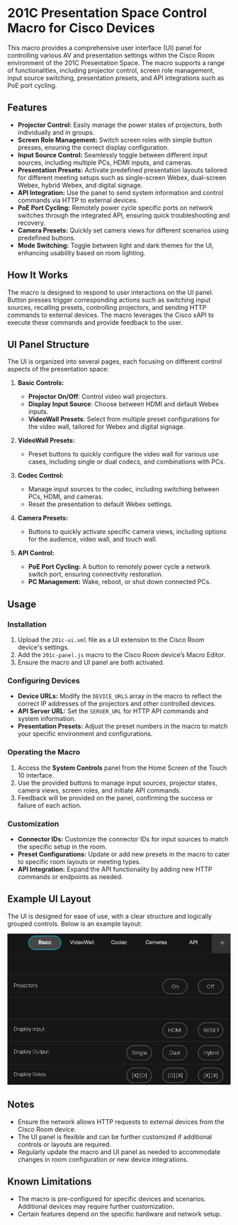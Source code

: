 # 201C Presentation Space Control Macro for Cisco Devices

This macro provides a comprehensive user interface (UI) panel for controlling various AV and presentation settings within the Cisco Room environment of the 201C Presentation Space. The macro supports a range of functionalities, including projector control, screen role management, input source switching, presentation presets, and API integrations such as PoE port cycling.

## Features

- **Projector Control:** Easily manage the power states of projectors, both individually and in groups.
- **Screen Role Management:** Switch screen roles with simple button presses, ensuring the correct display configuration.
- **Input Source Control:** Seamlessly toggle between different input sources, including multiple PCs, HDMI inputs, and cameras.
- **Presentation Presets:** Activate predefined presentation layouts tailored for different meeting setups such as single-screen Webex, dual-screen Webex, hybrid Webex, and digital signage.
- **API Integration:** Use the panel to send system information and control commands via HTTP to external devices.
- **PoE Port Cycling:** Remotely power cycle specific ports on network switches through the integrated API, ensuring quick troubleshooting and recovery.
- **Camera Presets:** Quickly set camera views for different scenarios using predefined buttons.
- **Mode Switching:** Toggle between light and dark themes for the UI, enhancing usability based on room lighting.

## How It Works

The macro is designed to respond to user interactions on the UI panel. Button presses trigger corresponding actions such as switching input sources, recalling presets, controlling projectors, and sending HTTP commands to external devices. The macro leverages the Cisco xAPI to execute these commands and provide feedback to the user.

## UI Panel Structure

The UI is organized into several pages, each focusing on different control aspects of the presentation space:

1. **Basic Controls:**
    - **Projector On/Off**: Control video wall projectors.
    - **Display Input Source**: Choose between HDMI and default Webex inputs.
    - **VideoWall Presets**: Select from multiple preset configurations for the video wall, tailored for Webex and digital signage.

2. **VideoWall Presets:**
    - Preset buttons to quickly configure the video wall for various use cases, including single or dual codecs, and combinations with PCs.

3. **Codec Control:**
    - Manage input sources to the codec, including switching between PCs, HDMI, and cameras.
    - Reset the presentation to default Webex settings.

4. **Camera Presets:**
    - Buttons to quickly activate specific camera views, including options for the audience, video wall, and touch wall.

5. **API Control:**
    - **PoE Port Cycling:** A button to remotely power cycle a network switch port, ensuring connectivity restoration.
    - **PC Management:** Wake, reboot, or shut down connected PCs.

## Usage

### Installation

1. Upload the `201c-ui.xml` file as a UI extension to the Cisco Room device's settings.
2. Add the `201c-panel.js` macro to the Cisco Room device’s Macro Editor.
3. Ensure the macro and UI panel are both activated.

### Configuring Devices

- **Device URLs:** Modify the `DEVICE_URLS` array in the macro to reflect the correct IP addresses of the projectors and other controlled devices.
- **API Server URL:** Set the `SERVER_URL` for HTTP API commands and system information.
- **Presentation Presets:** Adjust the preset numbers in the macro to match your specific environment and configurations.

### Operating the Macro

1. Access the **System Controls** panel from the Home Screen of the Touch 10 interface.
2. Use the provided buttons to manage input sources, projector states, camera views, screen roles, and initiate API commands.
3. Feedback will be provided on the panel, confirming the success or failure of each action.

### Customization

- **Connector IDs:** Customize the connector IDs for input sources to match the specific setup in the room.
- **Preset Configurations:** Update or add new presets in the macro to cater to specific room layouts or meeting types.
- **API Integration:** Expand the API functionality by adding new HTTP commands or endpoints as needed.

## Example UI Layout

The UI is designed for ease of use, with a clear structure and logically grouped controls. Below is an example layout:

![201c UI](201c-ui.png)

## Notes

- Ensure the network allows HTTP requests to external devices from the Cisco Room device.
- The UI panel is flexible and can be further customized if additional controls or layouts are required.
- Regularly update the macro and UI panel as needed to accommodate changes in room configuration or new device integrations.

## Known Limitations

- The macro is pre-configured for specific devices and scenarios. Additional devices may require further customization.
- Certain features depend on the specific hardware and network setup.
